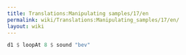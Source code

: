 ```yaml
---
title: Translations:Manipulating samples/17/en
permalink: wiki/Translations:Manipulating_samples/17/en/
layout: wiki
---
```


``` Haskell
d1 $ loopAt 8 $ sound "bev"
```
